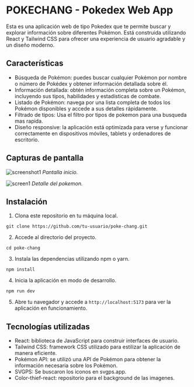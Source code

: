 # POKECHANG - Pokedex Web App

Esta es una aplicación web de tipo Pokedex que te permite buscar y explorar información sobre diferentes Pokémon. Está construida utilizando React y Tailwind CSS para ofrecer una experiencia de usuario agradable y un diseño moderno.

## Características

- Búsqueda de Pokémon: puedes buscar cualquier Pokémon por nombre o número de Pokédex y obtener información detallada sobre él.
- Información detallada: obtén información completa sobre un Pokémon, incluyendo sus tipos, habilidades y estadísticas de combate.
- Listado de Pokémon: navega por una lista completa de todos los Pokémon disponibles y accede a sus detalles rápidamente.
- Filtrado de tipos: Usa el filtro por tipos de pokemon para una busqueda mas rapida.
- Diseño responsive: la aplicación está optimizada para verse y funcionar correctamente en dispositivos móviles, tablets y ordenadores de escritorio.

## Capturas de pantalla

![screenshot1](https://github.com/dmiante/poke-chang/assets/57960462/18b94543-b845-4e3f-a4e0-9c3e6207376d)
_Pantalla inicio._

![screen1](https://github.com/dmiante/poke-chang/assets/57960462/f44e0ea6-819f-4867-bd16-6057752bdcc0)
_Detalle del pokemon._

## Instalación

1. Clona este repositorio en tu máquina local.

```
git clone https://github.com/tu-usuario/poke-chang.git
```

2. Accede al directorio del proyecto.

```
cd poke-chang
```

3. Instala las dependencias utilizando npm o yarn.

```
npm install
```

4. Inicia la aplicación en modo de desarrollo.

```
npm run dev
```

5. Abre tu navegador y accede a `http://localhost:5173` para ver la aplicación en funcionamiento.

## Tecnologías utilizadas

- React: biblioteca de JavaScript para construir interfaces de usuario.
- Tailwind CSS: framework CSS utilizado para estilizar la aplicación de manera eficiente.
- Pokémon API: se utilizó una API de Pokémon para obtener la información necesaria sobre los Pokémon.
- SVGPS: Se buscaron los iconos en svgps.app. 
- Color-thief-react: repositorio para el background de las imagenes.
